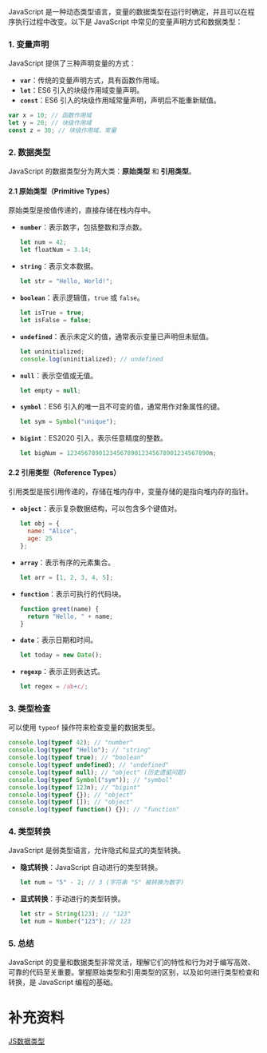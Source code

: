 JavaScript 是一种动态类型语言，变量的数据类型在运行时确定，并且可以在程序执行过程中改变。以下是 JavaScript 中常见的变量声明方式和数据类型：

### 1. 变量声明
JavaScript 提供了三种声明变量的方式：

- **`var`**：传统的变量声明方式，具有函数作用域。
- **`let`**：ES6 引入的块级作用域变量声明。
- **`const`**：ES6 引入的块级作用域常量声明，声明后不能重新赋值。

```javascript
var x = 10; // 函数作用域
let y = 20; // 块级作用域
const z = 30; // 块级作用域，常量
```

### 2. 数据类型
JavaScript 的数据类型分为两大类：**原始类型** 和 **引用类型**。

#### 2.1 原始类型（Primitive Types）
原始类型是按值传递的，直接存储在栈内存中。

- **`number`**：表示数字，包括整数和浮点数。
  ```javascript
  let num = 42;
  let floatNum = 3.14;
  ```

- **`string`**：表示文本数据。
  ```javascript
  let str = "Hello, World!";
  ```

- **`boolean`**：表示逻辑值，`true` 或 `false`。
  ```javascript
  let isTrue = true;
  let isFalse = false;
  ```

- **`undefined`**：表示未定义的值，通常表示变量已声明但未赋值。
  ```javascript
  let uninitialized;
  console.log(uninitialized); // undefined
  ```

- **`null`**：表示空值或无值。
  ```javascript
  let empty = null;
  ```

- **`symbol`**：ES6 引入的唯一且不可变的值，通常用作对象属性的键。
  ```javascript
  let sym = Symbol("unique");
  ```

- **`bigint`**：ES2020 引入，表示任意精度的整数。
  ```javascript
  let bigNum = 1234567890123456789012345678901234567890n;
  ```

#### 2.2 引用类型（Reference Types）
引用类型是按引用传递的，存储在堆内存中，变量存储的是指向堆内存的指针。

- **`object`**：表示复杂数据结构，可以包含多个键值对。
  ```javascript
  let obj = {
    name: "Alice",
    age: 25
  };
  ```

- **`array`**：表示有序的元素集合。
  ```javascript
  let arr = [1, 2, 3, 4, 5];
  ```

- **`function`**：表示可执行的代码块。
  ```javascript
  function greet(name) {
    return "Hello, " + name;
  }
  ```

- **`date`**：表示日期和时间。
  ```javascript
  let today = new Date();
  ```

- **`regexp`**：表示正则表达式。
  ```javascript
  let regex = /ab+c/;
  ```

### 3. 类型检查
可以使用 `typeof` 操作符来检查变量的数据类型。

```javascript
console.log(typeof 42); // "number"
console.log(typeof "Hello"); // "string"
console.log(typeof true); // "boolean"
console.log(typeof undefined); // "undefined"
console.log(typeof null); // "object" (历史遗留问题)
console.log(typeof Symbol("sym")); // "symbol"
console.log(typeof 123n); // "bigint"
console.log(typeof {}); // "object"
console.log(typeof []); // "object"
console.log(typeof function() {}); // "function"
```

### 4. 类型转换
JavaScript 是弱类型语言，允许隐式和显式的类型转换。

- **隐式转换**：JavaScript 自动进行的类型转换。
  ```javascript
  let num = "5" - 2; // 3 (字符串 "5" 被转换为数字)
  ```

- **显式转换**：手动进行的类型转换。
  ```javascript
  let str = String(123); // "123"
  let num = Number("123"); // 123
  ```

### 5. 总结
JavaScript 的变量和数据类型非常灵活，理解它们的特性和行为对于编写高效、可靠的代码至关重要。掌握原始类型和引用类型的区别，以及如何进行类型检查和转换，是 JavaScript 编程的基础。

# 补充资料
[JS数据类型](https://juejin.cn/post/7468499601579524136)